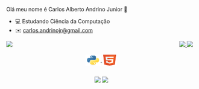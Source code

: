 Olá meu nome é Carlos Alberto Andrino Junior 👋

- 💻 Estudando Ciência da Computação
- ✉️ carlos.andrinojr@gmail.com
<img align="left" width="450" src="https://user-images.githubusercontent.com/44775141/180793228-a4119dca-03d9-422e-892c-40370d69b82e.gif">

<div align="center">
  <a href="https://github.com/CarlosAAndrino">
  <img height="165em" src="https://github-readme-stats.vercel.app/api?username=CarlosAAndrino&show_icons=true&theme=dark&include_all_commits=true&count_private=true"/>
  <img height="165em" src="https://github-readme-stats.vercel.app/api/top-langs/?username=CarlosAAndrino&layout=compact&langs_count=7&theme=dark"/>
</div>


<div align="center" style="display: inline_block"><br>
  <img align="center" alt="Carlos-Python" height="30" width="40" src="https://raw.githubusercontent.com/devicons/devicon/master/icons/python/python-original.svg">
  <img align="center" alt="Carlos-HTML" height="30" width="40" src="https://raw.githubusercontent.com/devicons/devicon/master/icons/html5/html5-original.svg">


</div>

##

<div align="center"> 
  <a href="https://instagram.com/carlosandrino" target="_blank"><img src="https://img.shields.io/badge/-Instagram-%23E4405F?style=for-the-badge&logo=instagram&logoColor=white" target="_blank"></a>
  <a href="https://www.linkedin.com/in/carlos-andrino-950292240/" target="_blank"><img src="https://img.shields.io/badge/-LinkedIn-%230077B5?style=for-the-badge&logo=linkedin&logoColor=white" target="_blank"></a> 

</div>
